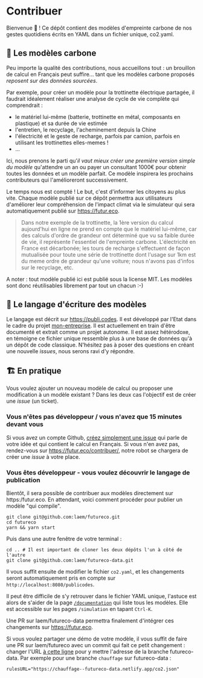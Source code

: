 # Contribuer

Bienvenue 👋 ! Ce dépôt contient des modèles d'empreinte carbone de nos gestes quotidiens écrits en YAML dans un fichier unique, co2.yaml.

## 💾 Les modèles carbone

Peu importe la qualité des contributions, nous accueillons tout : un brouillon de calcul en Français peut suffire... tant que les modèles carbone proposés *reposent sur des données sourcées*.

Par exemple, pour créer un modèle pour la trottinette électrique partagée, il faudrait idéalement réaliser une analyse de cycle de vie complète qui comprendrait :

- le matériel lui-même (batterie, trottinette en métal, composants en plastique) et sa durée de vie estimée
- l'entretien, le recyclage, l'acheminement depuis la Chine
- l'électricité et le geste de recharge, parfois par camion, parfois en utilisant les trottinettes elles-memes !
- ...

Ici, nous prenons le parti qu'*il vaut mieux créer une première version simple du modèle* qu'attendre un an ou payer un consultant 1000€ pour obtenir toutes les données et un modèle parfait. Ce modèle inspirera les prochains contributeurs qui l'amélioreront successivement.

Le temps nous est compté ! Le but, c'est d'informer les citoyens au plus vite. Chaque modèle publié sur ce dépôt permettra aux utilisateurs d'améliorer leur compréhension de l'impact climat via le simulateur qui sera automatiquement publié sur https://futur.eco.

> Dans notre exemple de la trottinette, la 1ère version du calcul aujourd'hui en ligne ne prend en compte que le matériel lui-même, car des calculs d'ordre de grandeur ont déterminé que vu sa faible durée de vie, il représente l'essentiel de l'empreinte carbone. L'électricité en France est décarbonée; les tours de recharge s'effectuent de façon mutualisée pour toute une série de trottinette dont l'usage sur 1km est du meme ordre de grandeur qu'une voiture; nous n'avons pas d'infos sur le recyclage, etc.

A noter : tout modèle publié ici est publié sous la license MIT. Les modèles sont donc réutilisables librement par tout un chacun :-)

## 🔣 Le langage d'écriture des modèles

Le langage est décrit sur https://publi.codes. Il est développé par l'Etat dans le cadre du projet [mon-entreprise](https://github.com/betagouv/mon-entreprise). Il est actuellement en train d'être documenté et extrait comme un projet autonome. Il est assez hétérodoxe, en témoigne ce fichier unique ressemble plus à une base de données qu'à un dépôt de code classique. N'hésitez pas à poser des questions en créant une nouvelle *issues*, nous serons ravi d'y répondre.


## 🏗️ En pratique

Vous voulez ajouter un nouveau modèle de calcul ou proposer une modification à un modèle existant ? Dans les deux cas l'objectif est de créer une *issue* (un ticket).

### Vous n'êtes pas développeur / vous n'avez que 15 minutes devant vous

Si vous avez un compte Github, [créez simplement une issue](https://github.com/laem/futureco-data/issues/new) qui parle de votre idée et qui contient le calcul en Français.
Si vous n'en avez pas, rendez-vous sur https://futur.eco/contribuer/, notre robot se chargera de créer une *issue* à votre place.

### Vous êtes développeur - vous voulez découvrir le langage de publication

Bientôt, il sera possible de contribuer aux modèles directement sur https:/futur.eco. En attendant, voici comment procéder pour publier un modèle "qui compile".

```
git clone git@github.com:laem/futureco.git
cd futureco
yarn && yarn start
```

Puis dans une autre fenêtre de votre terminal :

```
cd .. # Il est important de cloner les deux dépôts l'un à côté de l'autre
git clone git@github.com:laem/futureco-data.git
```

Il vous suffit ensuite de modifier le fichier `co2.yaml`, et les changements seront automatiquement pris en compte sur `http://localhost:8080/publicodes`.

Il peut être difficile de s'y retrouver dans le fichier YAML unique, l'astuce est alors de s'aider de la page [`/documentation`](https://futur.eco/documentation) qui liste tous les modèles. Elle est accessible sur les pages `/simulation` en tapant `Ctrl-K`.

Une PR sur laem/futureco-data permettra finalement d'intégrer ces changements sur https://futur.eco.

Si vous voulez partager une démo de votre modèle, il vous suffit de faire une PR sur laem/futureco avec un commit qui fait ce petit changement : changer l'URL [à cette ligne](https://github.com/laem/futureco/blob/master/source/sites/publicodes/App.js#L24) pour y mettre l'adresse de la branche futureco-data. Par exemple pour une branche `chauffage` sur futureco-data :

```
rulesURL="https://chauffage--futureco-data.netlify.app/co2.json"
```

